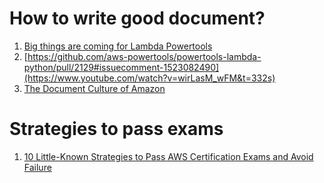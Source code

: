 

# How to write good document?
1. [Big things are coming for Lambda Powertools](https://www.youtube.com/watch?v=wirLasM_wFM&t=332s)
1. [https://github.com/aws-powertools/powertools-lambda-python/pull/2129#issuecomment-1523082490](https://www.youtube.com/watch?v=wirLasM_wFM&t=332s)
1. [The Document Culture of Amazon](https://justingarrison.com/blog/2021-03-15-the-document-culture-of-amazon/)

# Strategies to pass exams
1. [10 Little-Known Strategies to Pass AWS Certification Exams and Avoid Failure](https://towardsaws.com/10-little-known-strategies-to-pass-aws-certification-exams-and-avoid-failure-ad5b3cc100d5)